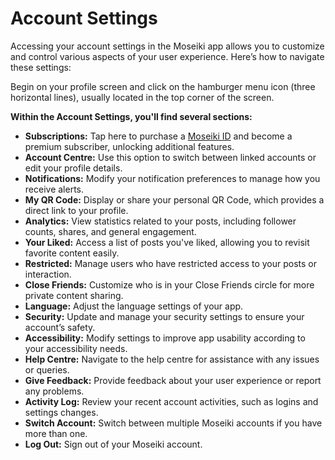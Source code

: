 # Account Settings

Accessing your account settings in the Moseiki app allows you to customize and control various aspects of your user experience. Here’s how to navigate these settings:

Begin on your profile screen and click on the hamburger menu icon (three horizontal lines), usually located in the top corner of the screen.

**Within the Account Settings, you'll find several sections:**

* **Subscriptions:** Tap here to purchase a [Moseiki ID](../../moseiki-features/moseiki-id.md) and become a premium subscriber, unlocking additional features.
* **Account Centre:** Use this option to switch between linked accounts or edit your profile details.
* **Notifications:** Modify your notification preferences to manage how you receive alerts.
* **My QR Code:** Display or share your personal QR Code, which provides a direct link to your profile.
* **Analytics:** View statistics related to your posts, including follower counts, shares, and general engagement.
* **Your Liked:** Access a list of posts you've liked, allowing you to revisit favorite content easily.
* **Restricted:** Manage users who have restricted access to your posts or interaction.
* **Close Friends:** Customize who is in your Close Friends circle for more private content sharing.
* **Language:** Adjust the language settings of your app.
* **Security:** Update and manage your security settings to ensure your account’s safety.
* **Accessibility:** Modify settings to improve app usability according to your accessibility needs.
* **Help Centre:** Navigate to the help centre for assistance with any issues or queries.
* **Give Feedback:** Provide feedback about your user experience or report any problems.
* **Activity Log:** Review your recent account activities, such as logins and settings changes.
* **Switch Account:** Switch between multiple Moseiki accounts if you have more than one.
* **Log Out:** Sign out of your Moseiki account.
